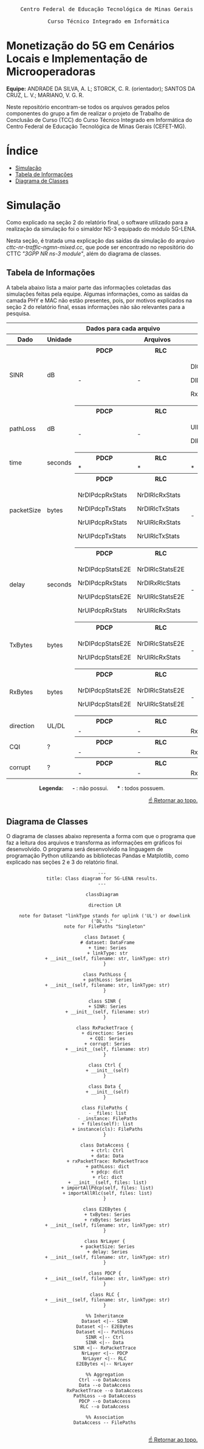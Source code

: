 <pre align="center">
    Centro Federal de Educação Tecnológica de Minas Gerais <br>
    Curso Técnico Integrado em Informática
</pre>

# Monetização do 5G em Cenários Locais e Implementação de Microoperadoras

**Equipe:** ANDRADE DA SILVA, A. L; STORCK, C. R. (orientador); SANTOS DA CRUZ, L. V.; MARIANO, V. G. R.

Neste repositório encontram-se todos os arquivos gerados pelos componentes do grupo a fim de realizar o projeto de Trabalho de Conclusão de Curso (TCC) do Curso Técnico Integrado em Informática do Centro Federal de Educação Tecnológica de Minas Gerais (CEFET-MG).

# Índice

- [Simulação](#simulação)
- [Tabela de Informações](#tabela-de-informações)
- [Diagrama de Classes](#diagrama-de-classes)

# Simulação

Como explicado na seção 2 do relatório final, o software utilizado para a realização da simulação foi o simaldor NS-3 equipado do módulo 5G-LENA.

Nesta seção, é tratada uma explicação das saídas da simulação do arquivo *cttc-nr-traffic-ngmn-mixed.cc*, que pode ser encontrado no repositório do CTTC *"3GPP NR ns-3 module"*, além do diagrama de classes.

## Tabela de Informações

A tabela abaixo lista a maior parte das informações coletadas das simulações feitas pela equipe. Algumas informações, como as saídas da camada PHY e MAC não estão presentes, pois, por motivos explicados na seção 2 do relatório final, essas informações não são relevantes para a pesquisa.

<table align="center">
    <thead>
        <th colspan="5">Dados para cada arquivo</th>
        <tr>
            <th>Dado</th>
            <th>Unidade</th>
            <th colspan="3">Arquivos</th>
        </tr>
    </thead>
    <tbody>
        <tr rowspan="2">
            <td rowspan="2">SINR</td>
            <td rowspan="2">dB</td>
            <th>PDCP</th>
            <th>RLC</th>
            <th>Others</th>
            <tr>
                <td>-</td>
                <td>-</td>
                <td>
                    <p>DlCtrlSinr</p>
                    <p>DlDataSinr</p>
                    <p>RxPacketTrace</p>
                </td>
            </tr>
        </tr>
        <tr rowspan="2">
            <td rowspan="2">pathLoss</td>
            <td rowspan="2">dB</td>
            <th>PDCP</th>
            <th>RLC</th>
            <th>Others</th>
            <tr>
                <td>-</td>
                <td>-</td>
                <td>
                    <p>UlPathlossTrace</p>
                    <p>DlPathlossTrace</p>
                </td>
            </tr>
        </tr>
        <tr rowspan="2">
            <td rowspan="2">time</td>
            <td rowspan="2">seconds</td>
            <th>PDCP</th>
            <th>RLC</th>
            <th>Others</th>
            <tr>
                <td>*</td>
                <td>*</td>
                <td>*</td>
            </tr>
        </tr>
        <tr rowspan="2">
            <td rowspan="2">packetSize</td>
            <td rowspan="2">bytes</td>
            <th>PDCP</th>
            <th>RLC</th>
            <th>Others</th>
            <tr>
                <td>
                    <p>NrDlPdcpRxStats</p>
                    <p>NrDlPdcpTxStats</p>
                    <p>NrUlPdcpRxStats</p>
                    <p>NrUlPdcpTxStats</p>
                </td>
                <td>
                    <p>NrDlRlcRxStats</p>
                    <p>NrDlRlcTxStats</p>
                    <p>NrUlRlcRxStats</p>
                    <p>NrUlRlcTxStats</p>
                </td>
                <td>-</td>
            </tr>
        </tr>
        <tr rowspan="2">
            <td rowspan="2">delay</td>
            <td rowspan="2">seconds</td>
            <th>PDCP</th>
            <th>RLC</th>
            <th>Others</th>
            <tr>
                <td>
                    <p>NrDlPdcpStatsE2E</p>
                    <p>NrDlPdcpRxStats</p>
                    <p>NrUlPdcpStatsE2E</p>
                    <p>NrUlPdcpRxStats</p>
                </td>
                <td>
                    <p>NrDlRlcStatsE2E</p>
                    <p>NrDlRxRlcStats</p>
                    <p>NrUlRlcStatsE2E</p>
                    <p>NrUlRlcRxStats</p>
                </td>
                <td>-</td>
            </tr>
        </tr>
        <tr rowspan="2">
            <td rowspan="2">TxBytes</td>
            <td rowspan="2">bytes</td>
            <th>PDCP</th>
            <th>RLC</th>
            <th>Others</th>
            <tr>
                <td>
                    <p>NrDlPdcpStatsE2E</p>
                    <p>NrUlPdcpStatsE2E</p>
                </td>
                <td>
                    <p>NrDlRlcStatsE2E</p>
                    <p>NrUlRlcRxStats</p>
                </td>
                <td>-</td>
            </tr>
        </tr>
        <tr rowspan="2">
            <td rowspan="2">RxBytes</td>
            <td rowspan="2">bytes</td>
            <th>PDCP</th>
            <th>RLC</th>
            <th>Others</th>
            <tr>
                <td>
                    <p>NrDlPdcpStatsE2E</p>
                    <p>NrUlPdcpStatsE2E</p>
                </td>
                <td>
                    <p>NrDlRlcStatsE2E</p>
                    <p>NrUlRlcStatsE2E</p>
                </td>
                <td>-</td>
            </tr>
        </tr>
        <tr rowspan="2">
            <td rowspan="2">direction</td>
            <td rowspan="2">UL/DL</td>
            <th>PDCP</th>
            <th>RLC</th>
            <th>Others</th>
            <tr>
                <td>-</td>
                <td>-</td>
                <td>RxPacketTrace</td>
            </tr>
        </tr>
        <tr rowspan="2">
            <td rowspan="2">CQI</td>
            <td rowspan="2">?</td>
            <th>PDCP</th>
            <th>RLC</th>
            <th>Others</th>
            <tr>
                <td>-</td>
                <td>-</td>
                <td>RxPacketTrace</td>
            </tr>
        </tr>
        <tr rowspan="2">
            <td rowspan="2">corrupt</td>
            <td rowspan="2">?</td>
            <th>PDCP</th>
            <th>RLC</th>
            <th>Others</th>
            <tr>
                <td>-</td>
                <td>-</td>
                <td>RxPacketTrace</td>
            </tr>
        </tr>
    </tbody>
</table>



<div align="center">

**Legenda:** &nbsp;&nbsp;&nbsp;&nbsp; **-** : não possui. &nbsp;&nbsp;&nbsp;&nbsp; <strong>*</strong> : todos possuem.

</div>

<div align="right">

[☝️ Retornar ao topo.](#monetização-do-5g-em-cenários-locais-e-implementação-de-microoperadoras)

</div>

## Diagrama de Classes

O diagrama de classes abaixo representa a forma com que o programa que faz a leitura dos arquivos e transforma as informações em gráficos foi desenvolvido. O programa será desenvolvido na linguagem de programação Python utilizando as bibliotecas Pandas e Matplotlib, como explicado nas seções 2 e 3 do relatório final.

<div align="center">


```mermaid
---
title: Class diagram for 5G-LENA results.
---

classDiagram

  direction LR

  note for Dataset "linkType stands for uplink ('UL') or downlink ('DL')."
  note for FilePaths "Singleton"

  class Dataset {
    # dataset: DataFrame
    + time: Series
    + linkType: str
    + __init__(self, filename: str, linkType: str)
  }

  class PathLoss {
    + pathLoss: Series
    + __init__(self, filename: str, linkType: str)
  }

  class SINR {
    + SINR: Series
    + __init__(self, filename: str)
  }

  class RxPacketTrace {
    + direction: Series
    + CQI: Series
    + corrupt: Series
    + __init__(self, filename: str)
  }

  class Ctrl {
    + __init__(self)
  }

  class Data {
    + __init__(self)
  }

  class FilePaths {
    - _files: list
    - _instance: FilePaths
    + files(self): list
    + instance(cls): FilePaths
  }

  class DataAccess {
    + ctrl: Ctrl
    + data: Data
    + rxPacketTrace: RxPacketTrace
    + pathLoss: dict
    + pdcp: dict
    + rlc: dict
    + __init__(self, files: list)
    + importAllPdcp(self, files: list)
    + importAllRlc(self, files: list)
  }

  class E2EBytes {
    + txBytes: Series
    + rxBytes: Series
    + __init__(self, filename: str, linkType: str)
  }

  class NrLayer {
    + packetSize: Series
    + delay: Series
    + __init__(self, filename: str, linkType: str)
  }

  class PDCP {
    + __init__(self, filename: str, linkType: str)
  }

  class RLC {
    + __init__(self, filename: str, linkType: str)
  }

  %% Inheritance
  Dataset <|-- SINR
  Dataset <|-- E2EBytes
  Dataset <|-- PathLoss
  SINR <|-- Ctrl
  SINR <|-- Data
  SINR <|-- RxPacketTrace
  NrLayer <|-- PDCP
  NrLayer <|-- RLC
  E2EBytes <|-- NrLayer

  %% Aggregation
  Ctrl --o DataAccess
  Data --o DataAccess
  RxPacketTrace --o DataAccess
  PathLoss --o DataAccess
  PDCP --o DataAccess
  RLC --o DataAccess

  %% Association
  DataAccess -- FilePaths


```

</div>

<div align="right">

[☝️ Retornar ao topo.](#monetização-do-5g-em-cenários-locais-e-implementação-de-microoperadoras)

</div>
